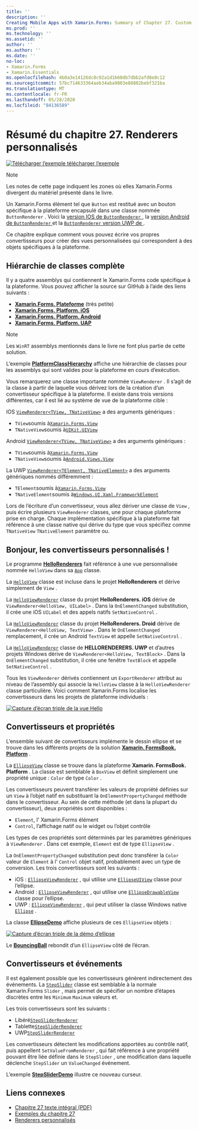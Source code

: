 ```yaml
---
title: ''
description: ''
Creating Mobile Apps with Xamarin.Forms: Summary of Chapter 27. Custom renderers''
ms.prod: ''
ms.technology: ''
ms.assetid: ''
author: ''
ms.author: ''
ms.date: ''
no-loc:
- Xamarin.Forms
- Xamarin.Essentials
ms.openlocfilehash: 4b0a3e14126dc8c92a1d1b60db7dbb2afd8e8c12
ms.sourcegitcommit: 57bc714633364aeb34aba9803e88802bebf321ba
ms.translationtype: MT
ms.contentlocale: fr-FR
ms.lasthandoff: 05/28/2020
ms.locfileid: "84136589"
---
```

# <a name="summary-of-chapter-27-custom-renderers"></a>Résumé du chapitre 27. Renderers personnalisés

[![Télécharger ](~/media/shared/download.png) l’exemple télécharger l’exemple](https://github.com/xamarin/xamarin-forms-book-samples/tree/master/Chapter27)

> [!NOTE] 
> Les notes de cette page indiquent les zones où elles Xamarin.Forms divergent du matériel présenté dans le livre.

Un Xamarin.Forms élément tel que `Button` est restitué avec un bouton spécifique à la plateforme encapsulé dans une classe nommée `ButtonRenderer` .  Voici la [version IOS de `ButtonRenderer` ](https://github.com/xamarin/Xamarin.Forms/blob/master/Xamarin.Forms.Platform.iOS/Renderers/ButtonRenderer.cs), la [version Android de `ButtonRenderer` ](https://github.com/xamarin/Xamarin.Forms/blob/master/Xamarin.Forms.Platform.Android/Renderers/ButtonRenderer.cs)et la [ `ButtonRenderer` version UWP de ](https://github.com/xamarin/Xamarin.Forms/blob/master/Xamarin.Forms.Platform.UAP/ButtonRenderer.cs).

Ce chapitre explique comment vous pouvez écrire vos propres convertisseurs pour créer des vues personnalisées qui correspondent à des objets spécifiques à la plateforme.

## <a name="the-complete-class-hierarchy"></a>Hiérarchie de classes complète

Il y a quatre assemblys qui contiennent le Xamarin.Forms code spécifique à la plateforme.
Vous pouvez afficher la source sur GitHub à l’aide des liens suivants :

- [**Xamarin.Forms. Plateforme**](https://github.com/xamarin/Xamarin.Forms/tree/master/Xamarin.Forms.Platform) (très petite)
- [**Xamarin.Forms. Platform. iOS**](https://github.com/xamarin/Xamarin.Forms/tree/master/Xamarin.Forms.Platform.iOS)
- [**Xamarin.Forms. Platform. Android**](https://github.com/xamarin/Xamarin.Forms/tree/master/Xamarin.Forms.Platform.Android)
- [**Xamarin.Forms. Platform. UAP**](https://github.com/xamarin/Xamarin.Forms/tree/master/Xamarin.Forms.Platform.UAP)

> [!NOTE]
> Les `WinRT` assemblys mentionnés dans le livre ne font plus partie de cette solution. 

L’exemple [**PlatformClassHierarchy**](https://github.com/xamarin/xamarin-forms-book-samples/tree/master/Chapter27/PlatformClassHierarchy) affiche une hiérarchie de classes pour les assemblys qui sont valides pour la plateforme en cours d’exécution.

Vous remarquerez une classe importante nommée `ViewRenderer` . Il s’agit de la classe à partir de laquelle vous dérivez lors de la création d’un convertisseur spécifique à la plateforme. Il existe dans trois versions différentes, car il est lié au système de vue de la plateforme cible :

IOS [`ViewRenderer<TView, TNativeView>`](https://github.com/xamarin/Xamarin.Forms/blob/master/Xamarin.Forms.Platform.iOS/ViewRenderer.cs#L25) a des arguments génériques :

- `TView`soumis à[`Xamarin.Forms.View`](xref:Xamarin.Forms.View)
- `TNativeView`soumis à[`UIKit.UIView`](xref:UIKit.UIView)

Android [`ViewRenderer<TView, TNativeView>`](https://github.com/xamarin/Xamarin.Forms/blob/master/Xamarin.Forms.Platform.Android/ViewRenderer.cs#L17) a des arguments génériques :

- `TView`soumis à[`Xamarin.Forms.View`](xref:Xamarin.Forms.View)
- `TNativeView`soumis à[`Android.Views.View`](xref:Android.Views.View)

La UWP [`ViewRenderer<TElement, TNativeElement>`](https://github.com/xamarin/Xamarin.Forms/blob/master/Xamarin.Forms.Platform.UAP/ViewRenderer.cs#L6) a des arguments génériques nommés différemment :

- `TElement`soumis à[`Xamarin.Forms.View`](xref:Xamarin.Forms.View)
- `TNativeElement`soumis à[`Windows.UI.Xaml.FrameworkElement`](/uwp/api/Windows.UI.Xaml.FrameworkElement)

Lors de l’écriture d’un convertisseur, vous allez dériver une classe de `View` , puis écrire plusieurs `ViewRenderer` classes, une pour chaque plateforme prise en charge. Chaque implémentation spécifique à la plateforme fait référence à une classe native qui dérive du type que vous spécifiez comme `TNativeView` `TNativeElement` paramètre ou.

## <a name="hello-custom-renderers"></a>Bonjour, les convertisseurs personnalisés !

Le programme [**HelloRenderers**](https://github.com/xamarin/xamarin-forms-book-samples/tree/master/Chapter27/HelloRenderers) fait référence à une vue personnalisée nommée `HelloView` dans sa [`App`](https://github.com/xamarin/xamarin-forms-book-samples/blob/master/Chapter27/HelloRenderers/HelloRenderers/HelloRenderers/App.cs) classe.

La [`HelloView`](https://github.com/xamarin/xamarin-forms-book-samples/blob/master/Chapter27/HelloRenderers/HelloRenderers/HelloRenderers/HelloView.cs) classe est incluse dans le projet **HelloRenderers** et dérive simplement de `View` .

La [`HelloViewRenderer`](https://github.com/xamarin/xamarin-forms-book-samples/blob/master/Chapter27/HelloRenderers/HelloRenderers/HelloRenderers.iOS/HelloViewRenderer.cs) classe du projet **HelloRenderers. iOS** dérive de `ViewRenderer<HelloView, UILabel>` . Dans la `OnElementChanged` substitution, il crée une iOS `UILabel` et des appels natifs `SetNativeControl` .

La [`HelloViewRenderer`](https://github.com/xamarin/xamarin-forms-book-samples/blob/master/Chapter27/HelloRenderers/HelloRenderers/HelloRenderers.Droid/HelloViewRenderer.cs) classe du projet **HelloRenderers. Droid** dérive de `ViewRenderer<HelloView, TextView>` . Dans le `OnElementChanged` remplacement, il crée un Android `TextView` et appelle `SetNativeControl` .

La [`HelloViewRenderer`](https://github.com/xamarin/xamarin-forms-book-samples/blob/master/Chapter27/HelloRenderers/HelloRenderers/HelloRenderers.UWP/HelloViewRenderer.cs) classe de **HELLORENDERERS. UWP** et d’autres projets Windows dérive de `ViewRenderer<HelloView, TextBlock>` . Dans la `OnElementChanged` substitution, il crée une fenêtre `TextBlock` et appelle `SetNativeControl` .

Tous les `ViewRenderer` dérivés contiennent un `ExportRenderer` attribut au niveau de l’assembly qui associe la `HelloView` classe à la `HelloViewRenderer` classe particulière. Voici comment Xamarin.Forms localise les convertisseurs dans les projets de plateforme individuels :

[![Capture d’écran triple de la vue Hello](images/ch27fg02-small.png "Renderers personnalisés")](images/ch27fg02-large.png#lightbox "Renderers personnalisés")

## <a name="renderers-and-properties"></a>Convertisseurs et propriétés

L’ensemble suivant de convertisseurs implémente le dessin ellipse et se trouve dans les différents projets de la solution [**Xamarin. FormsBook. Platform**](https://github.com/xamarin/xamarin-forms-book-samples/tree/master/Libraries/Xamarin.FormsBook.Platform) .

La [`EllipseView`](https://github.com/xamarin/xamarin-forms-book-samples/blob/master/Libraries/Xamarin.FormsBook.Platform/Xamarin.FormsBook.Platform/EllipseView.cs) classe se trouve dans la plateforme **Xamarin. FormsBook. Platform** . La classe est semblable à `BoxView` et définit simplement une propriété unique : `Color` de type `Color` .

Les convertisseurs peuvent transférer les valeurs de propriété définies sur un `View` à l’objet natif en substituant la `OnElementPropertyChanged` méthode dans le convertisseur. Au sein de cette méthode (et dans la plupart du convertisseur), deux propriétés sont disponibles :

- `Element`, l' Xamarin.Forms élément
- `Control`, l’affichage natif ou le widget ou l’objet contrôle

Les types de ces propriétés sont déterminés par les paramètres génériques à `ViewRenderer` . Dans cet exemple, `Element` est de type `EllipseView` .

La `OnElementPropertyChanged` substitution peut donc transférer la `Color` valeur de `Element` à l' `Control` objet natif, probablement avec un type de conversion. Les trois convertisseurs sont les suivants :

- iOS : [`EllipseViewRenderer`](https://github.com/xamarin/xamarin-forms-book-samples/blob/master/Libraries/Xamarin.FormsBook.Platform/Xamarin.FormsBook.Platform.iOS/EllipseViewRenderer.cs) , qui utilise une [`EllipseUIView`](https://github.com/xamarin/xamarin-forms-book-samples/blob/master/Libraries/Xamarin.FormsBook.Platform/Xamarin.FormsBook.Platform.iOS/EllipseUIView.cs) classe pour l’ellipse.
- Android : [`EllipseViewRenderer`](https://github.com/xamarin/xamarin-forms-book-samples/blob/master/Libraries/Xamarin.FormsBook.Platform/Xamarin.FormsBook.Platform.Android/EllipseViewRenderer.cs) , qui utilise une [`EllipseDrawableView`](https://github.com/xamarin/xamarin-forms-book-samples/blob/master/Libraries/Xamarin.FormsBook.Platform/Xamarin.FormsBook.Platform.Android/EllipseDrawableView.cs) classe pour l’ellipse.
- UWP : [`EllipseViewRenderer`](https://github.com/xamarin/xamarin-forms-book-samples/blob/master/Libraries/Xamarin.FormsBook.Platform/Xamarin.FormsBook.Platform.WinRT/EllipseViewRenderer.cs) , qui peut utiliser la classe Windows native [`Ellipse`](/uwp/api/Windows.UI.Xaml.Shapes.Ellipse) .

La classe [**EllipseDemo**](https://github.com/xamarin/xamarin-forms-book-samples/tree/master/Chapter27/EllipseDemo) affiche plusieurs de ces `EllipseView` objets :

[![Capture d’écran triple de la démo d’ellipse](images/ch27fg03-small.png "Convertisseurs personnalisés EllipseView")](images/ch27fg03-large.png#lightbox "Convertisseurs personnalisés EllipseView")

Le [**BouncingBall**](https://github.com/xamarin/xamarin-forms-book-samples/tree/master/Chapter27/BouncingBall) rebondit d’un `EllipseView` côté de l’écran.

## <a name="renderers-and-events"></a>Convertisseurs et événements

Il est également possible que les convertisseurs génèrent indirectement des événements. La [`StepSlider`](https://github.com/xamarin/xamarin-forms-book-samples/blob/master/Libraries/Xamarin.FormsBook.Platform/Xamarin.FormsBook.Platform/StepSlider.cs) classe est semblable à la normale Xamarin.Forms `Slider` , mais permet de spécifier un nombre d’étapes discrètes entre les `Minimum` `Maximum` valeurs et.

Les trois convertisseurs sont les suivants :

- Libéré[`StepSliderRenderer`](https://github.com/xamarin/xamarin-forms-book-samples/blob/master/Libraries/Xamarin.FormsBook.Platform/Xamarin.FormsBook.Platform.iOS/StepSliderRenderer.cs)
- Tablette[`StepSliderRenderer`](https://github.com/xamarin/xamarin-forms-book-samples/blob/master/Libraries/Xamarin.FormsBook.Platform/Xamarin.FormsBook.Platform.Android/StepSliderRenderer.cs)
- UWP[`StepSliderRenderer`](https://github.com/xamarin/xamarin-forms-book-samples/blob/master/Libraries/Xamarin.FormsBook.Platform/Xamarin.FormsBook.Platform.WinRT/StepSliderRenderer.cs)

Les convertisseurs détectent les modifications apportées au contrôle natif, puis appellent `SetValueFromRenderer` , qui fait référence à une propriété pouvant être liée définie dans le `StepSlider` , une modification dans laquelle déclenche `StepSlider` un `ValueChanged` événement.

L’exemple [**StepSliderDemo**](https://github.com/xamarin/xamarin-forms-book-samples/tree/master/Chapter27/StepSliderDemo) illustre ce nouveau curseur.

## <a name="related-links"></a>Liens connexes

- [Chapitre 27 texte intégral (PDF)](https://download.xamarin.com/developer/xamarin-forms-book/XamarinFormsBook-Ch27-Apr2016.pdf)
- [Exemples du chapitre 27](https://github.com/xamarin/xamarin-forms-book-samples/tree/master/Chapter27)
- [Renderers personnalisés](~/xamarin-forms/app-fundamentals/custom-renderer/index.md)
